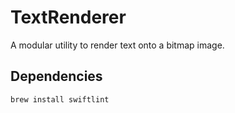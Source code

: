 # TextRenderer

A modular utility to render text onto a bitmap image.

## Dependencies

```sh
brew install swiftlint
```

